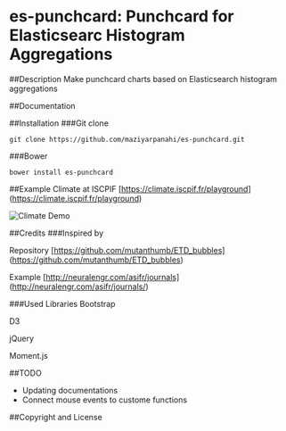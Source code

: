 # es-punchcard: Punchcard for Elasticsearc Histogram Aggregations


##Description
Make punchcard charts based on Elasticsearch histogram aggregations

##Documentation

##Installation
###Git clone
```
git clone https://github.com/maziyarpanahi/es-punchcard.git
```
###Bower
```
bower install es-punchcard
```

##Example
Climate at ISCPIF [https://climate.iscpif.fr/playground] (https://climate.iscpif.fr/playground)

![Climate Demo](https://github.com/maziyarpanahi/es-punchcard/raw/master/demo-climatechange.png "Climate Demo")


##Credits
###Inspired by

Repository [https://github.com/mutanthumb/ETD_bubbles] (https://github.com/mutanthumb/ETD_bubbles)


Example [http://neuralengr.com/asifr/journals] (http://neuralengr.com/asifr/journals/)

###Used Libraries
Bootstrap

D3

jQuery

Moment.js

##TODO
* Updating documentations
* Connect mouse events to custome functions

##Copyright and License

